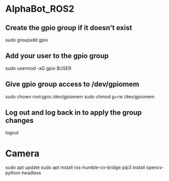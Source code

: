 # AlphaBot_ROS2


## Create the gpio group if it doesn't exist
sudo groupadd gpio

## Add your user to the gpio group
sudo usermod -aG gpio $USER

## Give gpio group access to /dev/gpiomem
sudo chown root:gpio /dev/gpiomem
sudo chmod g+rw /dev/gpiomem

## Log out and log back in to apply the group changes
logout



# Camera
sudo apt update
sudo apt install ros-humble-cv-bridge
pip3 install opencv-python-headless
